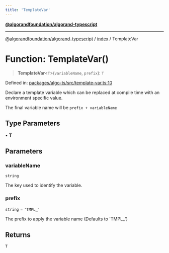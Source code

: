 ```yaml
---
title: 'TemplateVar'
---
```


[**@algorandfoundation/algorand-typescript**](../../README.md)

---

[@algorandfoundation/algorand-typescript](../../README.md) / [index](../README.md) / TemplateVar

# Function: TemplateVar()

> **TemplateVar**\<`T`\>(`variableName`, `prefix`): `T`

Defined in: [packages/algo-ts/src/template-var.ts:10](https://github.com/algorandfoundation/puya-ts/blob/main/packages/algo-ts/src/template-var.ts#L10)

Declare a template variable which can be replaced at compile time with an environment specific value.

The final variable name will be `prefix + variableName`

## Type Parameters

• **T**

## Parameters

### variableName

`string`

The key used to identify the variable.

### prefix

`string` = `'TMPL_'`

The prefix to apply the variable name (Defaults to 'TMPL\_')

## Returns

`T`
